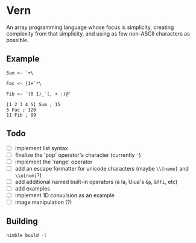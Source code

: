 # Vern

An array programming language whose focus is simplicity, creating complexity from that simplicity, and using as few non-ASCII characters as possible.

## Example

```
Sum <- `+\

Fac <- |1+`*\

Fib <- `(0 1)_`(, + :)@'

[1 2 3 4 5] Sum ; 15
5 Fac ; 120
11 Fib ; 89
```

## Todo

- [ ] implement list syntax
- [ ] finalize the 'pop' operator's character (currently `'`)
- [ ] implement the 'range' operator
- [ ] add an escape formatter for unicode characters (maybe `\\[name]` and `\\u[num]`?)
- [ ] add additional named built-in operators (à la, Uiua's `&p`, `&ffi`, etc)
- [ ] add examples
- [ ] implement 1D convulsion as an example
- [ ] image manipulation (?)

## Building

```bash
nimble build -l
```
